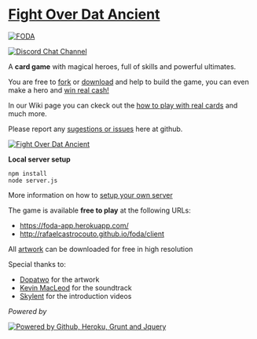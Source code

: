# [Fight Over Dat Ancient][3]

[![FODA](https://foda-app.herokuapp.com/client/img/campaign/ico_rosh.png)][1]

[![Discord Chat Channel](https://foda-app.herokuapp.com/client/img/discord.png)][2]

A **card game** with magical heroes, full of skills and powerful ultimates.

You are free to [fork][4] or [download][5] and help to build the game, you can even make a hero and [win real cash!][6]

In our Wiki page you can ckeck out the [how to play with real cards][7] and much more.

Please report any [sugestions or issues][8] here at github.

[![Fight Over Dat Ancient](https://foda-app.herokuapp.com/client/img/banner.jpg)][1]

**Local server setup**

    npm install
    node server.js

More information on how to [setup your own server][10]

The game is available **free to play** at the following URLs:

 - https://foda-app.herokuapp.com/
 - http://rafaelcastrocouto.github.io/foda/client

All [artwork](https://github.com/rafaelcastrocouto/dotacard) can be downloaded for free in high resolution

Special thanks to:

 - [Dopatwo](https://www.youtube.com/user/dopatwo) for the artwork 
 - [Kevin MacLeod](https://www.youtube.com/user/kmmusic) for the soundtrack
 - [Skylent](https://www.youtube.com/user/SkylentGames) for the introduction videos

*Powered by*

[![Powered by Github, Heroku, Grunt and Jquery](https://foda-app.herokuapp.com/client/img/poweredby-banner.jpg)][1]

[1]: http://foda.gq/

[2]: https://discord.gg/FvTDss3

[3]: https://foda-app.herokuapp.com/

[4]: https://github.com/rafaelcastrocouto/foda/fork

[5]: https://github.com/rafaelcastrocouto/foda/archive/gh-pages.zip

[6]: https://github.com/rafaelcastrocouto/dotacard/wiki/How-to-develop-a-new-hero

[7]: https://github.com/rafaelcastrocouto/dotacard/wiki

[8]: https://github.com/rafaelcastrocouto/foda/issues/new

[9]: http://steamcommunity.com/sharedfiles/filedetails/?id=500624204

[10]: https://github.com/rafaelcastrocouto/dotacard/wiki/How-to-setup-a-local-server
